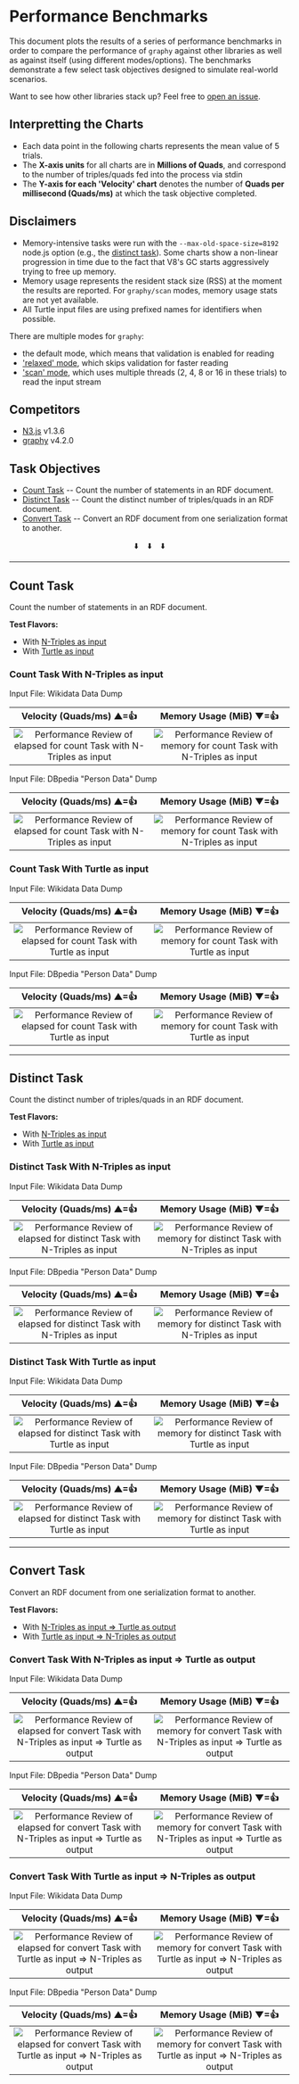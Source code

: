# Performance Benchmarks

This document plots the results of a series of performance benchmarks in order to compare the performance of `graphy` against other libraries as well as against itself (using different modes/options). The benchmarks demonstrate a few select task objectives designed to simulate real-world scenarios.

Want to see how other libraries stack up? Feel free to [open an issue](https://github.com/blake-regalia/graphy.js/issues).


## Interpretting the Charts
 - Each data point in the following charts represents the mean value of 5 trials.
 - The **X-axis units** for all charts are in **Millions of Quads**, and correspond to the number of triples/quads fed into the process via stdin
 - The **Y-axis for each 'Velocity' chart** denotes the number of **Quads per millisecond (Quads/ms)** at which the task objective completed.


## Disclaimers
 - Memory-intensive tasks were run with the `--max-old-space-size=8192` node.js option (e.g., the [distinct task](#distinct-task)). Some charts show a non-linear progression in time due to the fact that V8's GC starts aggressively trying to free up memory.
 - Memory usage represents the resident stack size (RSS) at the moment the results are reported. For `graphy/scan` modes, memory usage stats are not yet available.
 - All Turtle input files are using prefixed names for identifiers when possible.


There are multiple modes for `graphy`:
  - the default mode, which means that validation is enabled for reading
  - ['relaxed' mode](https://graphy.link/content.textual#config_read-no-input), which skips validation for faster reading
  - ['scan' mode](https://graphy.link/content.textual#verb_scan), which uses multiple threads (2, 4, 8 or 16 in these trials) to read the input stream


## Competitors
 - [N3.js](https://github.com/rdfjs/N3.js) v1.3.6
 - [graphy](https://github.com/blake-regalia/graphy.js) v4.2.0


## Task Objectives
 - [Count Task](#count-task) -- Count the number of statements in an RDF document.
 - [Distinct Task](#distinct-task) -- Count the distinct number of triples/quads in an RDF document.
 - [Convert Task](#convert-task) -- Convert an RDF document from one serialization format to another.

<p align="center">⬇️&nbsp;&nbsp;&nbsp;&nbsp;⬇️&nbsp;&nbsp;&nbsp;&nbsp;⬇️</p>

------------

## Count Task
Count the number of statements in an RDF document.

**Test Flavors:**
 - With [N-Triples as input](#test_count_nt)
 - With [Turtle as input](#test_count_ttl)


<a name="#test_count_nt" />

### Count Task With N-Triples as input

Input File: Wikidata Data Dump

Velocity (Quads/ms)  ▲=👍 | Memory Usage (MiB)  ▼=👍
:---:|:---:
![Performance Review of elapsed for count Task with N-Triples as input](chart/count_nt_wikidata_elapsed.png) | ![Performance Review of memory for count Task with N-Triples as input](chart/count_nt_wikidata_memory.png)

Input File: DBpedia "Person Data" Dump

Velocity (Quads/ms)  ▲=👍 | Memory Usage (MiB)  ▼=👍
:---:|:---:
![Performance Review of elapsed for count Task with N-Triples as input](chart/count_nt_persondata_en_elapsed.png) | ![Performance Review of memory for count Task with N-Triples as input](chart/count_nt_persondata_en_memory.png)

<a name="#test_count_ttl" />

### Count Task With Turtle as input

Input File: Wikidata Data Dump

Velocity (Quads/ms)  ▲=👍 | Memory Usage (MiB)  ▼=👍
:---:|:---:
![Performance Review of elapsed for count Task with Turtle as input](chart/count_ttl_wikidata_elapsed.png) | ![Performance Review of memory for count Task with Turtle as input](chart/count_ttl_wikidata_memory.png)

Input File: DBpedia "Person Data" Dump

Velocity (Quads/ms)  ▲=👍 | Memory Usage (MiB)  ▼=👍
:---:|:---:
![Performance Review of elapsed for count Task with Turtle as input](chart/count_ttl_persondata_en_elapsed.png) | ![Performance Review of memory for count Task with Turtle as input](chart/count_ttl_persondata_en_memory.png)

------------

## Distinct Task
Count the distinct number of triples/quads in an RDF document.

**Test Flavors:**
 - With [N-Triples as input](#test_distinct_nt)
 - With [Turtle as input](#test_distinct_ttl)


<a name="#test_distinct_nt" />

### Distinct Task With N-Triples as input

Input File: Wikidata Data Dump

Velocity (Quads/ms)  ▲=👍 | Memory Usage (MiB)  ▼=👍
:---:|:---:
![Performance Review of elapsed for distinct Task with N-Triples as input](chart/distinct_nt_wikidata_elapsed.png) | ![Performance Review of memory for distinct Task with N-Triples as input](chart/distinct_nt_wikidata_memory.png)

Input File: DBpedia "Person Data" Dump

Velocity (Quads/ms)  ▲=👍 | Memory Usage (MiB)  ▼=👍
:---:|:---:
![Performance Review of elapsed for distinct Task with N-Triples as input](chart/distinct_nt_persondata_en_elapsed.png) | ![Performance Review of memory for distinct Task with N-Triples as input](chart/distinct_nt_persondata_en_memory.png)

<a name="#test_distinct_ttl" />

### Distinct Task With Turtle as input

Input File: Wikidata Data Dump

Velocity (Quads/ms)  ▲=👍 | Memory Usage (MiB)  ▼=👍
:---:|:---:
![Performance Review of elapsed for distinct Task with Turtle as input](chart/distinct_ttl_wikidata_elapsed.png) | ![Performance Review of memory for distinct Task with Turtle as input](chart/distinct_ttl_wikidata_memory.png)

Input File: DBpedia "Person Data" Dump

Velocity (Quads/ms)  ▲=👍 | Memory Usage (MiB)  ▼=👍
:---:|:---:
![Performance Review of elapsed for distinct Task with Turtle as input](chart/distinct_ttl_persondata_en_elapsed.png) | ![Performance Review of memory for distinct Task with Turtle as input](chart/distinct_ttl_persondata_en_memory.png)

------------

## Convert Task
Convert an RDF document from one serialization format to another.

**Test Flavors:**
 - With [N-Triples as input => Turtle as output](#test_convert_nt-ttl)
 - With [Turtle as input => N-Triples as output](#test_convert_ttl-nt)


<a name="#test_convert_nt-ttl" />

### Convert Task With N-Triples as input => Turtle as output

Input File: Wikidata Data Dump

Velocity (Quads/ms)  ▲=👍 | Memory Usage (MiB)  ▼=👍
:---:|:---:
![Performance Review of elapsed for convert Task with N-Triples as input => Turtle as output](chart/convert_nt-ttl_wikidata_elapsed.png) | ![Performance Review of memory for convert Task with N-Triples as input => Turtle as output](chart/convert_nt-ttl_wikidata_memory.png)

Input File: DBpedia "Person Data" Dump

Velocity (Quads/ms)  ▲=👍 | Memory Usage (MiB)  ▼=👍
:---:|:---:
![Performance Review of elapsed for convert Task with N-Triples as input => Turtle as output](chart/convert_nt-ttl_persondata_en_elapsed.png) | ![Performance Review of memory for convert Task with N-Triples as input => Turtle as output](chart/convert_nt-ttl_persondata_en_memory.png)

<a name="#test_convert_ttl-nt" />

### Convert Task With Turtle as input => N-Triples as output

Input File: Wikidata Data Dump

Velocity (Quads/ms)  ▲=👍 | Memory Usage (MiB)  ▼=👍
:---:|:---:
![Performance Review of elapsed for convert Task with Turtle as input => N-Triples as output](chart/convert_ttl-nt_wikidata_elapsed.png) | ![Performance Review of memory for convert Task with Turtle as input => N-Triples as output](chart/convert_ttl-nt_wikidata_memory.png)

Input File: DBpedia "Person Data" Dump

Velocity (Quads/ms)  ▲=👍 | Memory Usage (MiB)  ▼=👍
:---:|:---:
![Performance Review of elapsed for convert Task with Turtle as input => N-Triples as output](chart/convert_ttl-nt_persondata_en_elapsed.png) | ![Performance Review of memory for convert Task with Turtle as input => N-Triples as output](chart/convert_ttl-nt_persondata_en_memory.png)

